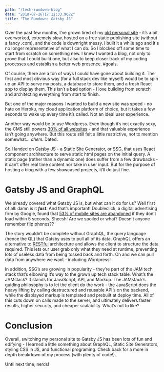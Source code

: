 ```yaml
---
path: "/tech-rundown-blog"
date: "2018-07-16T17:12:33.962Z"
title: "The Rundown: Gatsby JS"
---
```


Over the past few months, I’ve grown tired of my [old personal site](http://will-ferens.surge.sh/) - it’s a bit overworked, extremely slow, hosted on a free static publishing site (without a fancy .com), and the code is downright messy. I built it a while ago and it's no longer representative of what I can do. So I blocked off some time to start from scratch on something new. I knew I wanted a blog, not only to prove that I could build one, but also to keep closer track of my coding processes and establish a better web presence. #goals.

Of course, there are a ton of ways I could have gone about building it. The first and most obvious way (for a full stack dev like myself) would be to spin up an API to serve my posts, a database to store them, and a fresh React app to display them. This isn’t a bad option - I love building from scratch and architecting everything from start to finish. 

But one of the major reasons I wanted to build a new site was speed - no hate on Heroku, my cloud application platform of choice, but it takes a few seconds to wake up every time it’s called. Not an ideal user experience. 

Another way would be to use Wordpress. Even though it’s not exactly sexy, the CMS still powers [30% of all websites](https://venturebeat.com/2018/03/05/wordpress-now-powers-30-of-websites/) - and that valuable experience isn’t going anywhere. But this route still felt a little restrictive, not to mention somewhat… *ahem*. Dated. 

So I landed on Gatsby JS - a Static Site Generator, or SSG, that uses React component architecture to serve static html pages on the initial query. A static page (rather than a dynamic one) does suffer from a few drawbacks - it can’t offer real time content nor take in user input. But for the purpose of hosting a blog with a few showcased projects, it’ll do just fine.

# Gatsby JS and GraphQL

We already covered what Gatsby JS is, but what can it do for us? Well first of all: damn is it **_fast_**. And that’s important! Doubleclick, a digital advertising firm by Google, found that [53% of mobile sites are abandoned](https://www.doubleclickbygoogle.com/articles/mobile-speed-matters/) if they don’t load within 5 seconds. Sheesh! Are we spoiled or what? Doesn’t anyone remember flip phones?? 

The story wouldn’t be complete without GraphQL, the query language (hence the QL) that Gatsby uses to pull all of its data. GraphQL offers an alternative to [RESTful](https://en.wikipedia.org/wiki/GraphQL) architecture and allows the client to structure the data required. This lets our user grab only what they need at runtime, preventing lots of useless data from being tossed back and forth. Oh and we can pull data from anywhere we want - including Wordpress! 

In addition, SSG’s are growing in popularity - they’re part of the JAM tech stack that’s elbowing it’s way to the grown up tech stack table. What’s the JAMstack? It stands for JavaScript, API, and Markup. The JAMstack’s guiding philosophy is to let the client do the work - the JavaScript does the heavy lifting by calling destructured and reusable API’s on the backend, while the displayed markup is templated and prebuilt at deploy time. All of this cuts down on calls made to the server, and ultimately delivers faster results, higher security, and cheaper scalability. What’s not to like?

# Conclusion

Overall, switching my personal site to Gatsby JS has been lots of fun and edifying - I learned a little something about GraphQL, Static Site Generators, styling CSS in JS, and functional programing. Check back for a more in depth breakdown of my process (with plenty of code!).

Until next time, nerds!
